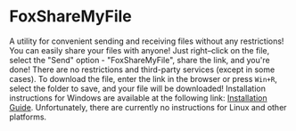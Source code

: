 # FoxShareMyFile
A utility for convenient sending and receiving files without any restrictions!
You can easily share your files with anyone! Just right–click on the file, select the "Send" option - "FoxShareMyFile", share the link, and you're done!
There are no restrictions and third-party services (except in some cases).
To download the file, enter the link in the browser or press `Win+R`, select the folder to save, and your file will be downloaded!
Installation instructions for Windows are available at the following link: [Installation Guide](https://github.com/Vadim0102/FoxShareMyFile/releases/tag/v0.0.2-rise ). Unfortunately, there are currently no instructions for Linux and other platforms.
